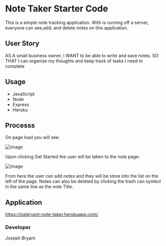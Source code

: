 # Note Taker Starter Code

This is a simple note tracking application. With is running off a server, everyone can see,add, and delete notes on this application.

## User Story
AS A small business owner, I WANT to be able to write and save notes. SO THAT I can organize my thoughts and keep track of tasks I need to complete

## Usage

* JavaScript
* Node
* Express
* Heroku

## Processs
On page load you will see: 

![image](https://user-images.githubusercontent.com/78622927/120119436-86e8a180-c14c-11eb-825d-affce5fbd3fa.png)

Upon clicking Get Started the user will be taken to the note page: 

![image](https://user-images.githubusercontent.com/78622927/120119466-ae3f6e80-c14c-11eb-9129-734355982540.png)

From here the user can add notes and they will be store into the list on the left of the page. Notes can also be deleted by clicking the trash can symbol in the same line as the note Title.

## Application 
https://joebryant-note-taker.herokuapp.com/

### Developer

Joseph Bryant
